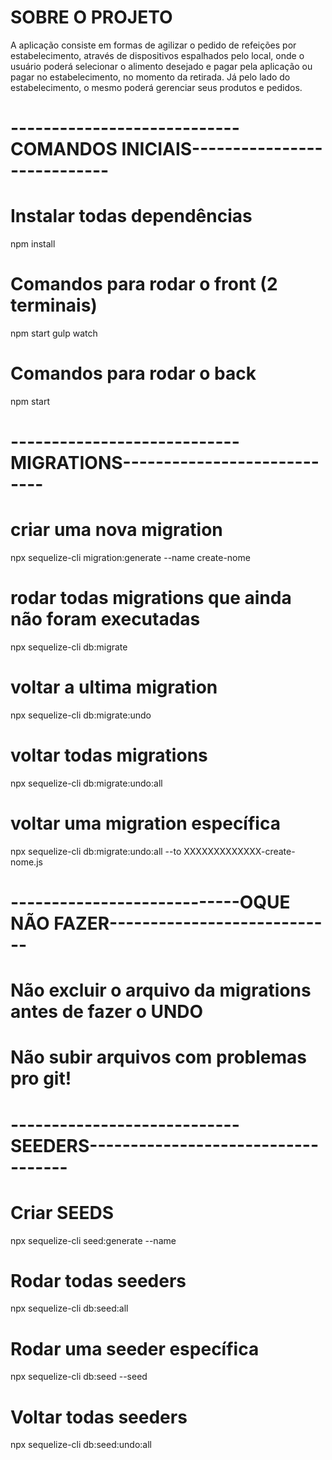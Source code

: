 # SOBRE O PROJETO
A aplicação consiste em formas de agilizar o pedido de refeições por estabelecimento, através de dispositivos
espalhados pelo local, onde o usuário poderá selecionar o alimento desejado e pagar pela aplicação ou pagar no estabelecimento,
no momento da retirada. Já pelo lado do estabelecimento, o mesmo poderá gerenciar seus produtos e pedidos.

# ----------------------------COMANDOS INICIAIS----------------------------
# Instalar todas dependências
npm install

# Comandos para rodar o front (2 terminais)
npm start
gulp watch

# Comandos para rodar o back
npm start

# ----------------------------MIGRATIONS----------------------------
# criar uma nova migration
npx sequelize-cli migration:generate --name create-nome

# rodar todas migrations que ainda não foram executadas
npx sequelize-cli db:migrate

# voltar a ultima migration
npx sequelize-cli db:migrate:undo

# voltar todas migrations
npx sequelize-cli db:migrate:undo:all

# voltar uma migration específica
npx sequelize-cli db:migrate:undo:all --to XXXXXXXXXXXXX-create-nome.js


# ----------------------------OQUE NÃO FAZER----------------------------
# Não excluir o arquivo da migrations antes de fazer o **UNDO**
# Não subir arquivos com problemas pro git!


# ----------------------------SEEDERS-----------------------------------

# Criar SEEDS
npx sequelize-cli seed:generate --name <NOME QUE EU QUISER>

# Rodar todas seeders
npx sequelize-cli db:seed:all

# Rodar uma seeder específica
npx sequelize-cli db:seed --seed <NOME>

# Voltar todas seeders
npx sequelize-cli db:seed:undo:all
